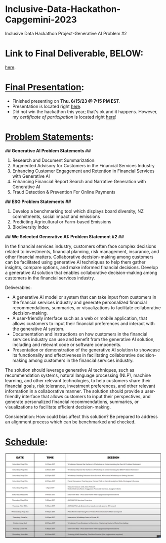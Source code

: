 # Inclusive-Data-Hackathon-Capgemini-2023
Inclusive Data Hackathon Project-Generative AI Problem #2

# Link to Final Deliverable, BELOW:
[here](https://inclusive-data-hackathon-2023.streamlit.app/).

# <ins>Final Presentation</ins>:
* Finished presenting on **Thu. 6/15/23 @ 7:15 PM EST**.
* Presentation is located right [here](https://github.com/tomalex389/Inclusive-Data-Hackathon-Capgemini-2023/blob/8da1a82aded1e5461740bdf450df01de61714132/GenerativeAI%20Problem%202.pdf).
* Did not win the hackathon this year; that's ok and it happens. However, my *certificate of participation* is located right [here](https://github.com/tomalex389/Inclusive-Data-Hackathon-Capgemini-2023/blob/dfce79ef45696833f5c803d814e4dc8a50ba2874/Tom%20Alex.png)!

# <ins>Problem Statements</ins>:

**## Generative AI Problem Statements ##**
1. Research and Document Summarization
2. Augmented Advisory for Customers in the Financial Services Industry
3. Enhancing Customer Engagement and Retention in Financial Services with Generative AI
4. Enhancing Financial Report Search and Narrative Generation with Generative AI
5. Fraud Detection & Prevention For Online Payments

**## ESG Problem Statements ##**
1. Develop a benchmarking tool which displays board diversity, NZ commitments, social impact and emissions
2. Predicting Agricultural or Farm-based Emissions
3. Biodiversity Index</s>

**## We Selected Generative AI: Problem Statement #2 ##**

In the financial services industry, customers often face complex decisions related to investments, financial planning, risk management, insurance, and other financial matters. Collaborative decision-making among customers can be facilitated using generative AI techniques to help them gather insights, compare options, and make informed financial decisions.
Develop a generative AI solution that enables collaborative decision-making among customers in the financial services industry.

Deliverables:
* A generative AI model or system that can take input from customers in the fnancial services industry and generate personalized financial recommendations, summaries, or visualizations to facilitate collaborative decision-making.
* A user-friendly interface such as a web or mobile application, that allows customers to input their financial preferences and interact with the generative AI system.
* Documentation and instructions on how customers in the financial services industry can use and benefit from the generative AI solution, including and relevant code or software components.
* Presentation or demonstration of the generative AI solution to showcase its functionality and effectiveness in facilitating collaborative decision-making among customers in the financial services industry.

The solution should leverage generative AI techniques, such as recommendation systems, natural language processing (NLP), machine learning, and other relevant technologies, to help customers share their financial goals, risk tolerance, investment preferences, and other relevant information in a collaborative manner. The solution should provide a user-friendly interface that allows customers to input their perspectives, and generate personalized financial recommendations, summaries, or visualizations to facilitate efficient decision-making. 

Consideration:
How could bias affect this solution? Be prepared to address an alignment process which can be benchmarked and checked.

# <ins>Schedule</ins>:
![image](https://github.com/tomalex389/Inclusive-Data-Hackathon-Capgemini-2023/blob/806dba457659273bbd219283223c12e9e0324c99/inclusive%20data%20hackathon%202023%20schedule.png)
